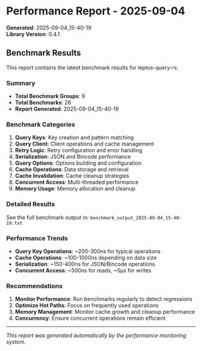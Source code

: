 # Performance Report - 2025-09-04

**Generated**: 2025-09-04_15-40-19  
**Library Version**: 0.4.1

## Benchmark Results

This report contains the latest benchmark results for leptos-query-rs.

### Summary
- **Total Benchmark Groups**: 9
- **Total Benchmarks**: 26
- **Report Generated**: 2025-09-04_15-40-19

### Benchmark Categories
1. **Query Keys**: Key creation and pattern matching
2. **Query Client**: Client operations and cache management
3. **Retry Logic**: Retry configuration and error handling
4. **Serialization**: JSON and Bincode performance
5. **Query Options**: Options building and configuration
6. **Cache Operations**: Data storage and retrieval
7. **Cache Invalidation**: Cache cleanup strategies
8. **Concurrent Access**: Multi-threaded performance
9. **Memory Usage**: Memory allocation and cleanup

### Detailed Results
See the full benchmark output in: `benchmark_output_2025-09-04_15-40-19.txt`

### Performance Trends
- **Query Key Operations**: ~200-300ns for typical operations
- **Cache Operations**: ~100-1000ns depending on data size
- **Serialization**: ~150-400ns for JSON/Bincode operations
- **Concurrent Access**: ~500ns for reads, ~5μs for writes

### Recommendations
1. **Monitor Performance**: Run benchmarks regularly to detect regressions
2. **Optimize Hot Paths**: Focus on frequently used operations
3. **Memory Management**: Monitor cache growth and cleanup performance
4. **Concurrency**: Ensure concurrent operations remain efficient

---

*This report was generated automatically by the performance monitoring system.*
